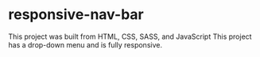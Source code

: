 # responsive-nav-bar
This project was built from HTML, CSS, SASS, and JavaScript
This project has a drop-down menu and is fully responsive.
